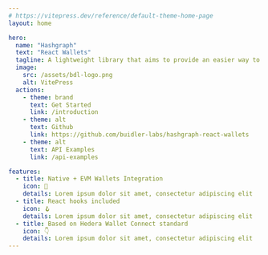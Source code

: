 ```yaml
---
# https://vitepress.dev/reference/default-theme-home-page
layout: home

hero:
  name: "Hashgraph"
  text: "React Wallets"
  tagline: A lightweight library that aims to provide an easier way to interact with the <a class="link" href="https://hedera.com/" target="_blank">Hedera</a> network from a UI perspective
  image:
    src: /assets/bdl-logo.png
    alt: VitePress
  actions:
    - theme: brand
      text: Get Started
      link: /introduction
    - theme: alt
      text: Github
      link: https://github.com/buidler-labs/hashgraph-react-wallets
    - theme: alt
      text: API Examples
      link: /api-examples

features:
  - title: Native + EVM Wallets Integration
    icon: 🔗
    details: Lorem ipsum dolor sit amet, consectetur adipiscing elit
  - title: React hooks included
    icon: 🪝
    details: Lorem ipsum dolor sit amet, consectetur adipiscing elit
  - title: Based on Hedera Wallet Connect standard
    icon: 👇
    details: Lorem ipsum dolor sit amet, consectetur adipiscing elit
---
```


